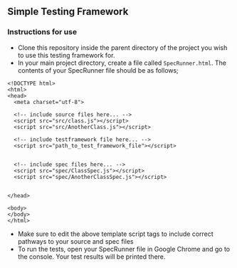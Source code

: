 ## Simple Testing Framework

### Instructions for use
- Clone this repository inside the parent directory of the project you wish to use this testing framework for.
- In your main project directory, create a file called ```SpecRunner.html```. The contents of your SpecRunner file should be as follows;

```
<!DOCTYPE html>
<html>
<head>
  <meta charset="utf-8">

  <!-- include source files here... -->
  <script src="src/class.js"></script>
  <script src="src/AnotherClass.js"></script>

  <!-- include testframework file here... -->
  <script src="path_to_test_framework_file"></script>


  <!-- include spec files here... -->
  <script src="spec/ClassSpec.js"></script>
  <script src="spec/AnotherClassSpec.js"></script>


</head>

<body>
</body>
</html>
```

- Make sure to edit the above template script tags to include correct pathways to your source and spec files
- To run the tests, open your SpecRunner file in Google Chrome and go to the console. Your test results will be printed there.

